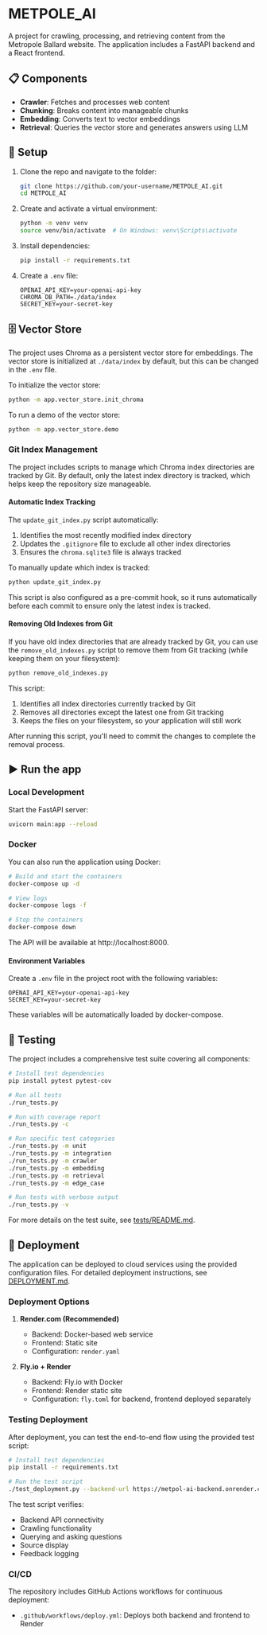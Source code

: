 # METPOLE_AI

A project for crawling, processing, and retrieving content from the Metropole Ballard website. The application includes a FastAPI backend and a React frontend.

## 📋 Components

- **Crawler**: Fetches and processes web content
- **Chunking**: Breaks content into manageable chunks
- **Embedding**: Converts text to vector embeddings
- **Retrieval**: Queries the vector store and generates answers using LLM

## 🔧 Setup

1. Clone the repo and navigate to the folder:

   ```bash
   git clone https://github.com/your-username/METPOLE_AI.git
   cd METPOLE_AI
   ```

2. Create and activate a virtual environment:

   ```bash
   python -m venv venv
   source venv/bin/activate  # On Windows: venv\Scripts\activate
   ```

3. Install dependencies:

   ```bash
   pip install -r requirements.txt
   ```

4. Create a `.env` file:

   ```env
   OPENAI_API_KEY=your-openai-api-key
   CHROMA_DB_PATH=./data/index
   SECRET_KEY=your-secret-key
   ```

## 🗄️ Vector Store

The project uses Chroma as a persistent vector store for embeddings. The vector store is initialized at `./data/index` by default, but this can be changed in the `.env` file.

To initialize the vector store:

```bash
python -m app.vector_store.init_chroma
```

To run a demo of the vector store:

```bash
python -m app.vector_store.demo
```

### Git Index Management

The project includes scripts to manage which Chroma index directories are tracked by Git. By default, only the latest index directory is tracked, which helps keep the repository size manageable.

#### Automatic Index Tracking

The `update_git_index.py` script automatically:

1. Identifies the most recently modified index directory
2. Updates the `.gitignore` file to exclude all other index directories
3. Ensures the `chroma.sqlite3` file is always tracked

To manually update which index is tracked:

```bash
python update_git_index.py
```

This script is also configured as a pre-commit hook, so it runs automatically before each commit to ensure only the latest index is tracked.

#### Removing Old Indexes from Git

If you have old index directories that are already tracked by Git, you can use the `remove_old_indexes.py` script to remove them from Git tracking (while keeping them on your filesystem):

```bash
python remove_old_indexes.py
```

This script:

1. Identifies all index directories currently tracked by Git
2. Removes all directories except the latest one from Git tracking
3. Keeps the files on your filesystem, so your application will still work

After running this script, you'll need to commit the changes to complete the removal process.

## ▶️ Run the app

### Local Development

Start the FastAPI server:

```bash
uvicorn main:app --reload
```

### Docker

You can also run the application using Docker:

```bash
# Build and start the containers
docker-compose up -d

# View logs
docker-compose logs -f

# Stop the containers
docker-compose down
```

The API will be available at http://localhost:8000.

#### Environment Variables

Create a `.env` file in the project root with the following variables:

```env
OPENAI_API_KEY=your-openai-api-key
SECRET_KEY=your-secret-key
```

These variables will be automatically loaded by docker-compose.

## 🧪 Testing

The project includes a comprehensive test suite covering all components:

```bash
# Install test dependencies
pip install pytest pytest-cov

# Run all tests
./run_tests.py

# Run with coverage report
./run_tests.py -c

# Run specific test categories
./run_tests.py -m unit
./run_tests.py -m integration
./run_tests.py -m crawler
./run_tests.py -m embedding
./run_tests.py -m retrieval
./run_tests.py -m edge_case

# Run tests with verbose output
./run_tests.py -v
```

For more details on the test suite, see [tests/README.md](tests/README.md).

## 🚀 Deployment

The application can be deployed to cloud services using the provided configuration files. For detailed deployment instructions, see [DEPLOYMENT.md](DEPLOYMENT.md).

### Deployment Options

1. **Render.com (Recommended)**

   - Backend: Docker-based web service
   - Frontend: Static site
   - Configuration: `render.yaml`

2. **Fly.io + Render**
   - Backend: Fly.io with Docker
   - Frontend: Render static site
   - Configuration: `fly.toml` for backend, frontend deployed separately

### Testing Deployment

After deployment, you can test the end-to-end flow using the provided test script:

```bash
# Install test dependencies
pip install -r requirements.txt

# Run the test script
./test_deployment.py --backend-url https://metpol-ai-backend.onrender.com
```

The test script verifies:

- Backend API connectivity
- Crawling functionality
- Querying and asking questions
- Source display
- Feedback logging

### CI/CD

The repository includes GitHub Actions workflows for continuous deployment:

- `.github/workflows/deploy.yml`: Deploys both backend and frontend to Render
